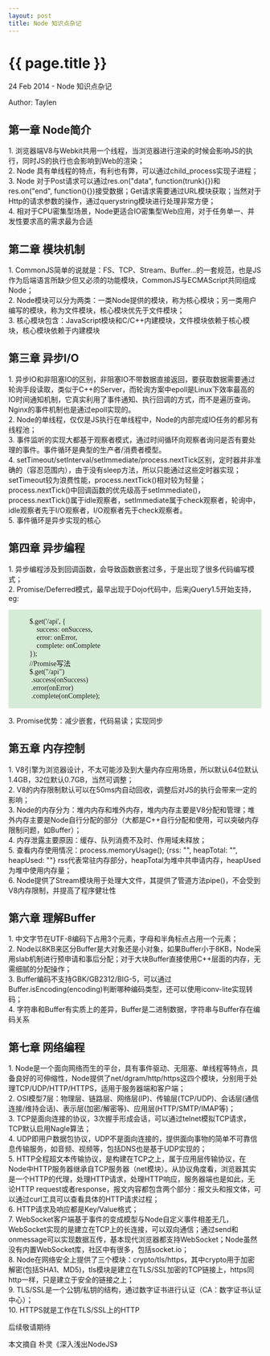 ```yaml
---
layout: post
title: Node 知识点杂记
---
```


{{ page.title }}
=================

<p class="meta">24 Feb 2014 - Node 知识点杂记</p>
<p class="meta">Author: Taylen</p>

<p>
	<h2>
		第一章 Node简介
	</h2>
	1. 浏览器端V8与Webkit共用一个线程，当浏览器进行渲染的时候会影响JS的执行，同时JS的执行也会影响到Web的渲染；<br/>
	2. Node 具有单线程的特点，有利也有弊，可以通过child_process实现子进程；<br/>
	3. Node 对于Post请求可以通过res.on("data", function(trunk){})和res.on("end", function(){})接受数据；Get请求需要通过URL模块获取；当然对于Http的请求参数的操作，通过querystring模块进行处理非常方便；<br/>
	4. 相对于CPU密集型场景，Node更适合IO密集型Web应用，对于任务单一、并发性要求高的需求最为合适

</p>

<p>
	<h2>
		第二章 模块机制
	</h2>
	1. CommonJS简单的说就是：FS、TCP、Stream、Buffer...的一套规范，也是JS作为后端语言所缺少但又必须的功能模块，CommonJS与ECMAScript共同组成Node；<br/>
	2. Node模块可以分为两类：一类Node提供的模块，称为核心模块；另一类用户编写的模块，称为文件模块，核心模块优先于文件模块；<br/>
	3. 核心模块包含：JavaScript模块和C/C++内建模块，文件模块依赖于核心模块，核心模块依赖于内建模块
</p>

<p>
	<h2>
		第三章 异步I/O
	</h2>
	1. 异步IO和非阻塞IO的区别，非阻塞IO不带数据直接返回，要获取数据需要通过轮询手段读取，类似于C++的Server，而轮询方案中epoll是Linux下效率最高的IO时间通知机制，它真实利用了事件通知、执行回调的方式，而不是遍历查询。Nginx的事件机制也是通过epoll实现的。<br/>
	2. Node的单线程，仅仅是JS执行在单线程中，Node的内部完成IO任务的都另有线程池；<br/>
	3. 事件监听的实现大都基于观察者模式，通过时间循环向观察者询问是否有要处理的事件。事件循环是典型的生产者/消费者模型。<br/>
	4. setTimeout/setInterval/setImmediate/process.nextTick区别，定时器并非准确的（容忍范围内），由于没有sleep方法，所以只能通过这些定时器实现；setTimeout较为浪费性能，process.nextTick()相对较为轻量；process.nextTick()中回调函数的优先级高于setImmediate()，process.nextTick()属于idle观察者，setImmediate属于check观察者，轮询中，idle观察者先于I/O观察者，I/O观察者先于check观察者。<br/>
	5. 事件循环是异步实现的核心
</p>

<p>
	<h2>
		第四章 异步编程
	</h2>
	1. 异步编程涉及到回调函数，会导致函数嵌套过多，于是出现了很多代码编写模式；<br/>
	2. Promise/Deferred模式，最早出现于Dojo代码中，后来jQuery1.5开始支持，eg:
		<p style="white-space:pre-wrap;background-color:rgb(214, 235, 214);font-family:consolas;">
			$.get('/api', {
				success: onSuccess,
				error: onError,
				complete: onComplete
			});
			//Promise写法
			$.get("/api")
			 .success(onSuccess)
			 .error(onError)
			 .complete(onComplete);
		</p>
	3. Promise优势：减少嵌套，代码易读；实现同步<br/>
</p>

<p>
	<h2>
		第五章 内存控制
	</h2>
	1. V8引擎为浏览器设计，不太可能涉及到大量内存应用场景，所以默认64位默认1.4GB，32位默认0.7GB，当然可调整；<br/>
	2. V8的内存限制默认可以在50ms内自动回收，调整后对JS的执行会带来一定的影响；<br/>
	3. Node的内存分为：堆内内存和堆外内存，堆内内存主要是V8分配和管理；堆外内存主要是Node自行分配的部分（大都是C++自行分配和使用，可以突破内存限制问题，如Buffer）；<br/>
	4. 内存泄露主要原因：缓存、队列消费不及时、作用域未释放；<br/>
	5. 查看内存使用情况：process.memoryUsage(); {rss: "", heapTotal: "", heapUsed: ""} rss代表常驻内存部分，heapTotal为堆中共申请内存，heapUsed为堆中使用内存量；<br/>
	6. Node提供了Stream模块用于处理大文件，其提供了管道方法pipe()，不会受到V8内存限制，并提高了程序健壮性<br/>
</p>

<p>
	<h2>
		第六章 理解Buffer
	</h2>
	1. 中文字节在UTF-8编码下占用3个元素，字母和半角标点占用一个元素；<br/>
	2. Node以8KB来区分Buffer是大对象还是小对象，如果Buffer小于8KB，Node采用slab机制进行预申请和事后分配；对于大块Buffer直接使用C++层面的内存，无需细腻的分配操作；<br/>
	3. Buffer编码不支持GBK/GB2312/BIG-5，可以通过Buffer.isEncoding(encoding)判断哪种编码类型，还可以使用iconv-lite实现转码；<br/>
	4. 字符串和Buffer有实质上的差异，Buffer是二进制数据，字符串与Buffer存在编码关系<br/>
</p>

<p>
	<h2>
		第七章 网络编程
	</h2>
	1. Node是一个面向网络而生的平台，具有事件驱动、无阻塞、单线程等特点，具备良好的可伸缩性，Node提供了net/dgram/http/https这四个模块，分别用于处理TCP/UDP/HTTP/HTTPS，适用于服务器端和客户端；<br/>
	2. OSI模型7层：物理层、链路层、网络层(IP)、传输层(TCP/UDP)、会话层(通信连接/维持会话)、表示层(加密/解密等)、应用层(HTTP/SMTP/IMAP等)；<br/>
	3. TCP是面向连接的协议，3次握手形成会话，可以通过telnet模拟TCP请求，TCP默认启用Nagle算法；<br/>
	4. UDP即用户数据包协议，UDP不是面向连接的，提供面向事物的简单不可靠信息传输服务，如音频、视频等，包括DNS也是基于UDP实现的；<br/>
	5. HTTP全程超文本传输协议，是构建在TCP之上，属于应用层传输协议，在Node中HTTP服务器继承自TCP服务器（net模块）。从协议角度看，浏览器其实是一个HTTP的代理，处理HTTP请求，处理HTTP响应，服务器端也是如此，无论HTTP request或者response，报文内容都包含两个部分：报文头和报文体，可以通过curl工具可以查看具体的HTTP请求过程；<br/>
	6. HTTP请求及响应都是Key/Value格式；<br/>
	7. WebSocket客户端基于事件的变成模型与Node自定义事件相差无几，WebSocket实现的是建立在TCP上的长连接，可以双向通信；通过send和onmessage可以实现数据互传，基本现代浏览器都支持WebSocket；Node虽然没有内置WebSocket库，社区中有很多，包括socket.io；<br/>
	8. Node在网络安全上提供了三个模块：crypto/tls/https，其中crypto用于加密解密(包括SHA1、MD5)，tls模块是建立在TLS/SSL加密的TCP链接上，https同http一样，只是建立于安全的链接之上；<br/>
	9. TLS/SSL是一个公钥/私钥的结构，通过数字证书进行认证（CA：数字证书认证中心）；<br/>
	10. HTTPS就是工作在TLS/SSL上的HTTP<br/>
</p>

<p>
	后续敬请期待
</p>

本文摘自 朴灵《深入浅出NodeJS》

